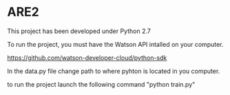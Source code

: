 # ARE2
This project has been developed under Python 2.7


To run the project, you must have the Watson API intalled on your computer.

https://github.com/watson-developer-cloud/python-sdk


In the data.py file change path to where pyhton is located in you computer.

to run the project launch the following command "python train.py"
